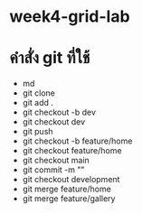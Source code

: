 # week4-grid-lab
# คำสั่ง git ที่ใช้
- md
- git clone
- git add .
- git checkout -b dev
- git checkout dev
- git push
- git checkout -b feature/home
- git checkout feature/home
- git checkout main
- git commit -m ""
- git checkout development
- git merge feature/home
- git merge feature/gallery
